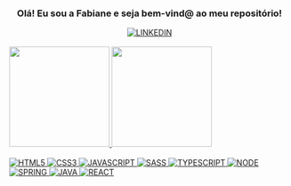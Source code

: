 <div align="center">
  <h3>Olá! Eu sou a Fabiane e seja bem-vind@ ao meu repositório!</h3>
  <a href="https://www.linkedin.com/in/fabianezanoni">
    <img alt="LINKEDIN" src="https://img.shields.io/badge/LinkedIn-0077B5?style=for-the-badge&logo=linkedin&logoColor=white">
  </a>
</div>
<br>
<div>
  <a href="https://github.com/zanoniFab">
  <img  height="180em" src="https://github-readme-stats.vercel.app/api?username=zanoniFab&show_icons=true&theme=dark">
  <img  height="180em" src="https://github-readme-stats.vercel.app/api/top-langs/?username=zanoniFab&layout=compact&theme=dark&langs_count=10">
</div>
<br>
<div>
  <img alt="HTML5" src="https://img.shields.io/badge/HTML5-E34F26?style=for-the-badge&logo=html5&logoColor=white">
  <img alt="CSS3" src="https://img.shields.io/badge/CSS3-1572B6?style=for-the-badge&logo=css3&logoColor=white">
  <img alt="JAVASCRIPT" src="https://img.shields.io/badge/JavaScript-F7DF1E?style=for-the-badge&logo=javascript&logoColor=black">
  <img alt="SASS" src="https://img.shields.io/badge/Sass-CC6699?style=for-the-badge&logo=sass&logoColor=white">
  <img alt="TYPESCRIPT" src="https://img.shields.io/badge/TypeScript-007ACC?style=for-the-badge&logo=typescript&logoColor=white">
  <img alt="NODE" src="https://img.shields.io/badge/Node.js-43853D?style=for-the-badge&logo=node.js&logoColor=white">
  <img alt="SPRING" src="https://img.shields.io/badge/Spring-6DB33F?style=for-the-badge&logo=spring&logoColor=white">
  <img alt="JAVA" src="https://img.shields.io/badge/Java-ED8B00?style=for-the-badge&logo=openjdk&logoColor=white">
  <img alt="REACT" src="https://img.shields.io/badge/React-20232A?style=for-the-badge&logo=react&logoColor=61DAFB">
</div>
